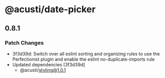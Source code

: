 # @acusti/date-picker

## 0.8.1

### Patch Changes

-   3f3d39d: Switch over all eslint sorting and organizing rules to use the
    Perfectionist plugin and enable the eslint no-duplicate-imports rule
-   Updated dependencies [3f3d39d]
    -   @acusti/styling@1.0.1
